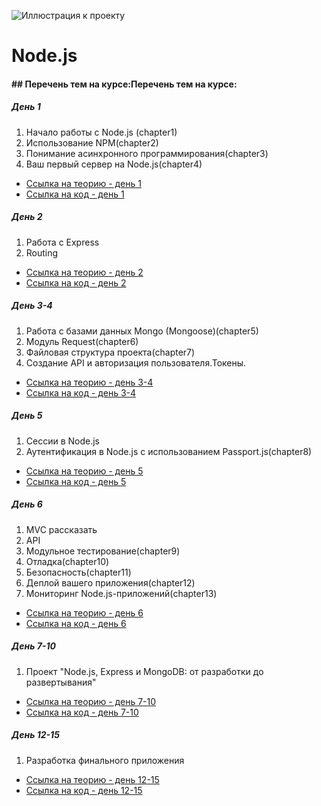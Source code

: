 ![Иллюстрация к проекту](https://raw.githubusercontent.com/NadyaHristuk/Node.js/master/nodehero.jpg)

# Node.js
#### ## Перечень тем на курсе:Перечень тем на курсе:
##### День 1
1. Начало работы с Node.js (chapter1)
2. Использование NPM(chapter2)
3. Понимание асинхронного программирования(chapter3)
4. Ваш первый сервер на Node.js(chapter4)
- [Ссылка на теорию - день 1](https://github.com/NadyaHristuk/Node.js/blob/master/Day_1/README.md "Ссылка на теорию - день 1")
- [Ссылка на код - день 1](https://github.com/NadyaHristuk/Node.js/tree/master/Day_1 "Ссылка на код - день 1")

##### День 2
1. Работа с Express
2. Routing
- [Ссылка на теорию - день 2](https://github.com/NadyaHristuk/Node.js/blob/master/Day_2/README.md "Ссылка на теорию - день 1")
- [Ссылка на код - день 2](https://github.com/NadyaHristuk/Node.js/tree/master/Day_2 "Ссылка на код - день 3")

##### День 3-4
1. Работа с базами данных Mongo (Mongoose)(chapter5)
2. Модуль Request(chapter6)
3. Файловая структура проекта(chapter7)
4. Создание API и авторизация пользователя.Токены.
- [Ссылка на теорию - день 3-4](https://github.com/NadyaHristuk/Node.js/blob/master/Day_3-4/README.md "Ссылка на теорию - день 1")
- [Ссылка на код - день 3-4](https://github.com/NadyaHristuk/Node.js/tree/master/Day_3-4 "Ссылка на код - день 3")

##### День 5
1. Сессии в Node.js
2. Аутентификация в Node.js с использованием Passport.js(chapter8)
- [Ссылка на теорию - день 5](https://github.com/NadyaHristuk/Node.js/blob/master/Day_5/README.md "Ссылка на теорию - день 1")
- [Ссылка на код - день 5](https://github.com/NadyaHristuk/Node.js/tree/master/Day_5 "Ссылка на код - день 3")

##### День 6
1. MVC рассказать
1. API
9. Модульное тестирование(chapter9)
10. Отладка(chapter10)
11. Безопасность(chapter11)
12. Деплой вашего приложения(chapter12)
13. Мониторинг Node.js-приложений(chapter13)
- [Ссылка на теорию - день 6](https://github.com/NadyaHristuk/Node.js/blob/master/Day_6/README.md "Ссылка на теорию - день 1")
- [Ссылка на код - день 6](https://github.com/NadyaHristuk/Node.js/tree/master/Day_6 "Ссылка на код - день 1")


##### День 7-10
1. Проект "Node.js, Express и MongoDB: от разработки до развертывания"
- [Ссылка на теорию - день 7-10](https://github.com/NadyaHristuk/Node.js/blob/master/Day_7-10/README.md "Ссылка на теорию - день 1")
- [Ссылка на код - день 7-10](https://github.com/NadyaHristuk/Node.js/tree/master/Day_7-10 "Ссылка на код - день 3-6")


##### День 12-15
1. Разработка финального приложения
- [Ссылка на теорию - день 12-15](https://github.com/NadyaHristuk/Node.js/blob/master/Day_12-15/README.md "Ссылка на теорию - день 1")
- [Ссылка на код - день 12-15](https://github.com/NadyaHristuk/Node.js/tree/master/Day_12-15 "Ссылка на код - день 1")
